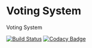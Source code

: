 # Voting System

Voting System

[![Build Status](https://travis-ci.org/Arquisoft/Voting_4b.svg?branch=master)](https://travis-ci.org/Arquisoft/Voting_4b)
[![Codacy Badge](https://api.codacy.com/project/badge/grade/138f11b2beb443c6a6da8085e67c6dd6)](https://www.codacy.com/app/jelabra/Voting_4b)


